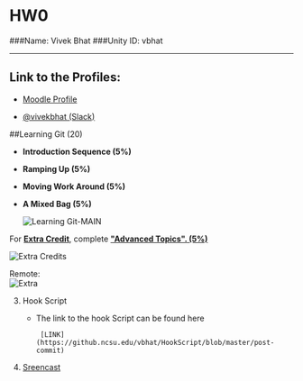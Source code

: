 # HW0

###Name: Vivek Bhat
###Unity ID: vbhat

<hr>

## Link to the Profiles: 

  * [Moodle Profile](https://moodle-courses1617.wolfware.ncsu.edu/user/profile.php?id=116130)

  * [@vivekbhat (Slack)](https://csc519-s17.slack.com/messages/@vivekbhat/team/vivekbhat/)


##Learning Git (20)

* **Introduction Sequence (5%)**
* **Ramping Up (5%)**
* **Moving Work Around (5%)**
* **A Mixed Bag (5%)**

  ![Learning Git-_MAIN_](https://github.ncsu.edu/vbhat/HW0/blob/master/resources/1.png)

For <u>**Extra Credit**</u>, complete <b><u>"Advanced Topics". (5%)</b></u>

![Extra Credits](https://github.ncsu.edu/vbhat/HW0/blob/master/resources/2.png)

Remote:<br>
![Extra](https://github.ncsu.edu/vbhat/HW0/blob/master/resources/3.png)



3. Hook Script

   * The link to the hook Script can be found here
      
          [LINK](https://github.ncsu.edu/vbhat/HookScript/blob/master/post-commit)

4. [Sreencast](https://youtu.be/cQyJzsPMcxU)
 

